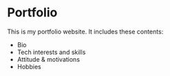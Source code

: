 # Portfolio
This is my portfolio website. It includes these contents:
- Bio
- Tech interests and skills
- Attitude & motivations
- Hobbies